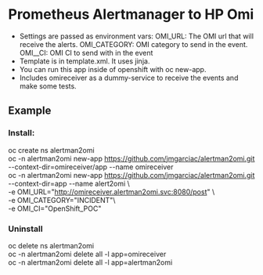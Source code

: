 # Prometheus Alertmanager to HP Omi

 - Settings are passed as environment vars:
        OMI_URL: The OMI url that will receive the alerts.
        OMI_CATEGORY: OMI category to send in the event.
        OMI__CI: OMI CI to send with in the event 
 - Template is in template.xml. It uses jinja.
 - You can run this app inside of openshift with oc new-app.
 - Includes omireceiver as a dummy-service to receive the events and make some tests.

## Example
### Install:
oc create ns alertman2omi  
oc -n alertman2omi new-app https://github.com/jmgarciac/alertman2omi.git --context-dir=omireceiver/app --name omireceiver  
 oc -n alertman2omi new-app https://github.com/jmgarciac/alertman2omi.git --context-dir=app --name alert2omi \  
-e OMI_URL="http://omireceiver.alertman2omi.svc:8080/post" \  
-e OMI_CATEGORY="INCIDENT"\  
-e OMI_CI="OpenShift_POC"  
### Uninstall
oc delete ns alertman2omi  
oc -n alertman2omi delete all -l app=omireceiver  
oc -n alertman2omi delete all -l app=alertman2omi 
